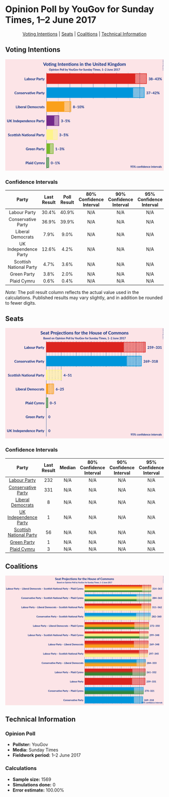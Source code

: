 # Opinion Poll by YouGov for Sunday Times, 1–2 June 2017

<p align="center"><a href="#voting-intentions">Voting Intentions</a> | <a href="#seats">Seats</a> | <a href="#coalitions">Coalitions</a> | <a href="#technical-information">Technical Information</a></p>

## Voting Intentions

![Graph with voting intentions not yet produced](2017-06-02-YouGov.png "Voting Intentions")

### Confidence Intervals

| Party | Last Result | Poll Result | 80% Confidence Interval | 90% Confidence Interval | 95% Confidence Interval | 99% Confidence Interval |
|:-----:|:-----------:|:-----------:|:-----------------------:|:-----------------------:|:-----------------------:|:-----------------------:|
| Labour Party | 30.4% | 40.9% | N/A |N/A |N/A |N/A |
| Conservative Party | 36.9% | 39.9% | N/A |N/A |N/A |N/A |
| Liberal Democrats | 7.9% | 9.0% | N/A |N/A |N/A |N/A |
| UK Independence Party | 12.6% | 4.2% | N/A |N/A |N/A |N/A |
| Scottish National Party | 4.7% | 3.6% | N/A |N/A |N/A |N/A |
| Green Party | 3.8% | 2.0% | N/A |N/A |N/A |N/A |
| Plaid Cymru | 0.6% | 0.4% | N/A |N/A |N/A |N/A |

*Note:* The poll result column reflects the actual value used in the calculations. Published results may vary slightly, and in addition be rounded to fewer digits.

## Seats

![Graph with seats not yet produced](2017-06-02-YouGov-seats.png "Seats")

### Confidence Intervals

| Party | Last Result | Median | 80% Confidence Interval | 90% Confidence Interval | 95% Confidence Interval | 99% Confidence Interval |
|:-----:|:-----------:|:------:|:-----------------------:|:-----------------------:|:-----------------------:|:-----------------------:|
| <a href="#labour-party">Labour Party</a> | 232 | N/A | N/A |N/A |N/A |N/A |
| <a href="#conservative-party">Conservative Party</a> | 331 | N/A | N/A |N/A |N/A |N/A |
| <a href="#liberal-democrats">Liberal Democrats</a> | 8 | N/A | N/A |N/A |N/A |N/A |
| <a href="#uk-independence-party">UK Independence Party</a> | 1 | N/A | N/A |N/A |N/A |N/A |
| <a href="#scottish-national-party">Scottish National Party</a> | 56 | N/A | N/A |N/A |N/A |N/A |
| <a href="#green-party">Green Party</a> | 1 | N/A | N/A |N/A |N/A |N/A |
| <a href="#plaid-cymru">Plaid Cymru</a> | 3 | N/A | N/A |N/A |N/A |N/A |


## Coalitions

![Graph with coalitions seats not yet produced](2017-06-02-YouGov-coalitions-seats.png "Coalitions Seats")


## Technical Information

### Opinion Poll

+ **Pollster:** YouGov
+ **Media:** Sunday Times
+ **Fieldwork period:** 1–2 June 2017

### Calculations

+ **Sample size:** 1569
+ **Simulations done:** 0
+ **Error estimate:** 100.00%

